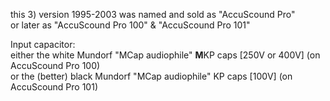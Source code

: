 this 3) version 1995-2003 was named and sold as \"AccuScound Pro\"  
or later as \"AccuScound Pro 100\" & \"AccuScound Pro 101\"  
  
Input capacitor:  
either the white Mundorf "MCap audiophile" **M**KP caps [250V or 400V] (on AccuScound Pro 100)  
or the (better) black Mundorf "MCap audiophile" KP caps [100V] (on AccuScound Pro 101)  
